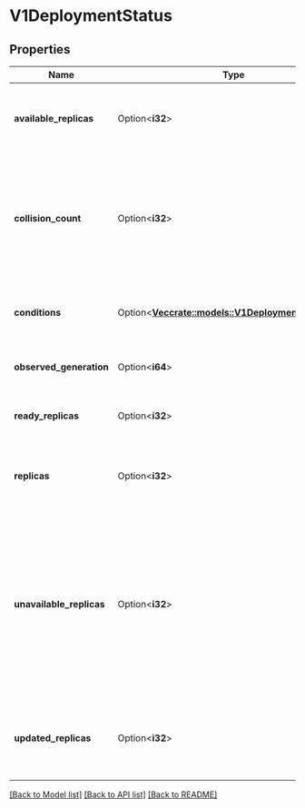 # V1DeploymentStatus

## Properties

Name | Type | Description | Notes
------------ | ------------- | ------------- | -------------
**available_replicas** | Option<**i32**> | Total number of available pods (ready for at least minReadySeconds) targeted by this deployment. | [optional]
**collision_count** | Option<**i32**> | Count of hash collisions for the Deployment. The Deployment controller uses this field as a collision avoidance mechanism when it needs to create the name for the newest ReplicaSet. | [optional]
**conditions** | Option<[**Vec<crate::models::V1DeploymentCondition>**](v1.DeploymentCondition.md)> | Represents the latest available observations of a deployment's current state. | [optional]
**observed_generation** | Option<**i64**> | The generation observed by the deployment controller. | [optional]
**ready_replicas** | Option<**i32**> | Total number of ready pods targeted by this deployment. | [optional]
**replicas** | Option<**i32**> | Total number of non-terminated pods targeted by this deployment (their labels match the selector). | [optional]
**unavailable_replicas** | Option<**i32**> | Total number of unavailable pods targeted by this deployment. This is the total number of pods that are still required for the deployment to have 100% available capacity. They may either be pods that are running but not yet available or pods that still have not been created. | [optional]
**updated_replicas** | Option<**i32**> | Total number of non-terminated pods targeted by this deployment that have the desired template spec. | [optional]

[[Back to Model list]](../README.md#documentation-for-models) [[Back to API list]](../README.md#documentation-for-api-endpoints) [[Back to README]](../README.md)


